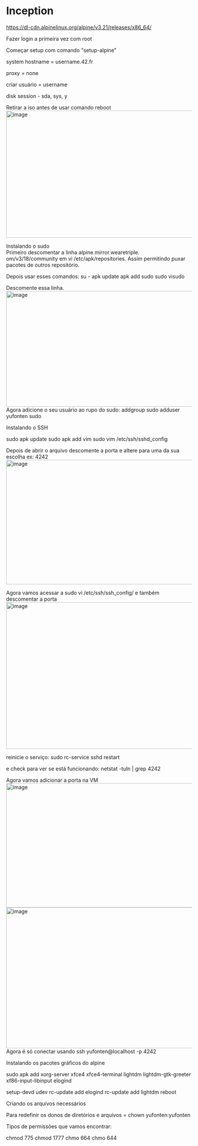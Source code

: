 # Inception

https://dl-cdn.alpinelinux.org/alpine/v3.21/releases/x86_64/

Fazer login a primeira vez com root

Começar setup com comando "setup-alpine"

system hostname = username.42.fr

proxy = none

criar usuário = username

disk session -
sda,
sys,
y

Retirar a iso antes de usar comando reboot</br>
<img width="586" height="344" alt="image" src="https://github.com/user-attachments/assets/d925313a-c8ca-4e97-9a23-22838a098558" />


Instalando o sudo</br>
Primeiro descomentar a linha alpine.mirror.wearetriple. om/v3/18/community em vi /etc/apk/repositories. Assim permitindo puxar pacotes de outros repositório.

Depois usar esses comandos:
su -
apk update
apk add sudo
sudo visudo

Descomente essa linha.</br><img width="528" height="313" alt="image" src="https://github.com/user-attachments/assets/b48da186-9239-495c-8e85-233c31979e45" />
Agora adicione o seu usuário ao rupo do sudo:
addgroup sudo
adduser yufonten sudo


Instalando o SSH

sudo apk update
sudo apk add vim
sudo vim /etc/ssh/sshd_config

Depois de abrir o arquivo descomente a porta e altere para uma da sua escolha ex: 4242</br><img width="517" height="337" alt="image" src="https://github.com/user-attachments/assets/bfdaa23a-1a20-4b7b-a4c9-91fd14c4e1fc" />

Agora vamos acessar a sudo vi /etc/ssh/ssh_config/ e também descomentar a porta</br><img width="521" height="397" alt="image" src="https://github.com/user-attachments/assets/3094628c-f757-4a3f-a6e3-63eaa046cea2" />

reinicie o serviço: sudo rc-service sshd restart

e check para ver se está funcionando: netstat -tuln | grep 4242

Agora vamos adicionar a porta na VM</br><img width="507" height="336" alt="image" src="https://github.com/user-attachments/assets/f6045a51-6acd-457d-8848-1c7fafc40e79" />
<img width="586" height="381" alt="image" src="https://github.com/user-attachments/assets/8435638a-b09f-4e0c-b05e-62c96afe4164" />
Agora é só conectar usando ssh yufonten@localhost -p 4242

Instalando os pacotes gráficos do alpine

sudo apk add xorg-server xfce4 xfce4-terminal lightdm lightdm-gtk-greeter xf86-input-libinput elogind

setup-devd udev
rc-update add elogind
rc-update add lightdm
reboot

Criando os arquivos necessários

Para redefinir os donos de diretórios e arquivos = chown yufonten:yufonten <directory>

Tipos de permissões que vamos encontrar:

chmod 775
chmod 1777
chmo 664
chmo 644
